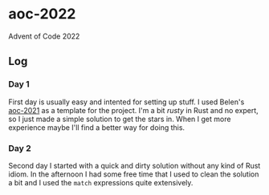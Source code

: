 # aoc-2022
Advent of Code 2022

## Log

### Day 1

First day is usually easy and intented for setting up stuff. I used Belen's [aoc-2021](https://github.com/belen-albeza/aoc-2021) as a template for the project. I'm a bit *rusty* in Rust and no expert, so I just made a simple solution to get the stars in. When I get more experience maybe I'll find a better way for doing this.

### Day 2

Second day I started with a quick and dirty solution without any kind of Rust idiom. In the afternoon I had some free time that I used to clean the solution a bit and I used the `match` expressions quite extensively. 